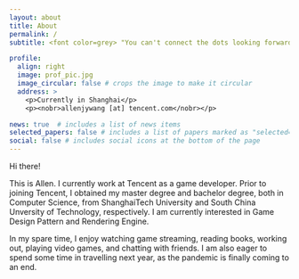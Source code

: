 ```yaml
---
layout: about
title: About
permalink: /
subtitle: <font color=grey> "You can't connect the dots looking forward; you can only connect them looking backward."</font>

profile:
  align: right
  image: prof_pic.jpg
  image_circular: false # crops the image to make it circular
  address: >
    <p>Currently in Shanghai</p>
    <p><nobr>allenjywang [at] tencent.com</nobr></p>

news: true  # includes a list of news items
selected_papers: false # includes a list of papers marked as "selected={true}"
social: false # includes social icons at the bottom of the page
---
```


Hi there! 

This is Allen. I currently work at Tencent as a game developer. Prior to joining Tencent, I obtained my master degree and bachelor degree, both in Computer Science, from ShanghaiTech University and South China Unversity of Technology, respectively. I am currently interested in Game Design Pattern and Rendering Engine.

In my spare time, I enjoy watching game streaming, reading books, working out, playing video games, and chatting with friends. I am also eager to spend some time in travelling next year, as the pandemic is finally coming to an end.